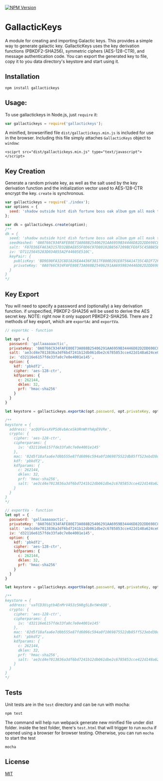   [![NPM Version][npm-image]][npm-url]

# GallacticKeys
A module for creating and importing Galactic keys. This provides a simple way to generate galactic key.
GallacticKeys uses the key derivation functions (PBKDF2-SHA256), symmetric ciphers (AES-128-CTR), and message authentication code. You can export the generated key to file, copy it to you data directory's keystore and start using it.

## Installation
```npm install gallactickeys```

## Usage:
To use gallactickeys in Node.js, just ```require``` it:

```js
var gallactickeys = require('gallactickeys');
```

A minified, browserified file ```dist/gallactickeys.min.js``` is included for use in the browser. Including this file simply attaches ```GallacticKeys``` object to ```window```:

```<sciprt src="dist/gallactickeys.min.js" type="text/javascript"></script>```

## Key Creation
Generate a random private key, as well as the salt used by the key derivation function and the initialization vector used to AES-128-CTR encrypt the key. ```create``` is synchronous.

```js
var gallactickeys = require('./index');
var options = {
  seed: 'shadow outside hint dish fortune boss oak album gym all mask there' // optional
};

var dk = gallactickeys.create(option);
/**
dk = {
  seed: 'shadow outside hint dish fortune boss oak album gym all mask there',
  seedHashed: '0A0766C934FAFE80E73A088B25406291AA6959B34446D82D2DD698C88100EDD9',
  salt: 'F87D36EFA63A3157D32BDAE855F0D6C97D80102B8567209BCFE6F5C45BB85E8B',
  iv: 'D71125645283D034855A2F44605E510C',
  keyPair: {
    publicKey: 'BD9E00FA32C8D1826EA4436F3817F800D201E0756A14735C4D2F72F30D11B1BE',
    privateKey: '0A0766C934FAFE80E73A088B25406291AA6959B34446D82D2DD698C88100EDD9BD9E00FA32C8D1826EA4436F3817F800D201E0756A14735C4D2F72F30D11B1BE'
  }
}
*/
```
## Key Export
You will need to specify a password and (optionally) a key derivation function. if unspecified, PBKDF2-SHA256 will be used to derive the AES secret key. NOTE: right now it only support PBKDF2-SHA256. There are 2 methods of key export, which are `exportAc` and
`exportVa`.

```js
// exportAc - function

let opt = {
  password: 'gallaaaaaactic',
  privateKey: '0A0766C934FAFE80E73A088B25406291AA6959B34446D82D2DD698C88100EDD9BD9E00FA32C8D1826EA4436F3817F800D201E0756A14735C4D2F72F30D11B1BE',
  salt: 'ae3cd4e7013836a3df6bd7241b12db061dbe2c6785853cce422d148a624ce0bd',
  iv: 'd32116e6157fde33fa0c7e0e4001e145',
  option: {
    kdf: 'pbkdf2',
    cipher: 'aes-128-ctr',
    kdfparams: {
      c: 262144,
      dklen: 32,
      prf: 'hmac-sha256'
    }
  }
}

let keystore = gallactickeys.exportAc(opt.password, opt.privateKey, opt.salt, opt.iv, opt.option);

/**
keystore = {
  address: 'acQUFGxsXVPSd6vbAceSkURnWhYhApE9VRe',
  crypto: {
    cipher: 'aes-128-ctr',
    cipherparams: {
      iv: 'd32116e6157fde33fa0c7e0e4001e145'
    },
    mac: '82d5f18afaa6e7d0b555e87fd6096c594a0f1069875522db85ff523ebd38dabe',
    kdf: 'pbkdf2',
    kdfparams: {
      c: 262144,
      dklen: 32,
      prf: 'hmac-sha256',
      salt: 'ae3cd4e7013836a3df6bd7241b12db061dbe2c6785853cce422d148a624ce0bd'
    }
  }
}
*/

// exportVa - function
let opt = {
  password: 'gallaaaaaactic',
  privateKey: '0A0766C934FAFE80E73A088B25406291AA6959B34446D82D2DD698C88100EDD9BD9E00FA32C8D1826EA4436F3817F800D201E0756A14735C4D2F72F30D11B1BE',
  salt: 'ae3cd4e7013836a3df6bd7241b12db061dbe2c6785853cce422d148a624ce0bd',
  iv: 'd32116e6157fde33fa0c7e0e4001e145',
  option: {
    kdf: 'pbkdf2',
    cipher: 'aes-128-ctr',
    kdfparams: {
      c: 262144,
      dklen: 32,
      prf: 'hmac-sha256'
    }
  }
}

let keystore = gallactickeys.exportVa(opt.password, opt.privateKey, opt.salt, opt.iv, opt.option);

/**
keystore = {
  address: 'vaTCD3Uigtb4EnMrV453z5H8g5LBxtWn6Q8',
  crypto: {
    cipher: 'aes-128-ctr',
    cipherparams: {
      iv: 'd32116e6157fde33fa0c7e0e4001e145'
    },
    mac: '82d5f18afaa6e7d0b555e87fd6096c594a0f1069875522db85ff523ebd38dabe',
    kdf: 'pbkdf2',
    kdfparams: {
      c: 262144,
      dklen: 32,
      prf: 'hmac-sha256',
      salt: 'ae3cd4e7013836a3df6bd7241b12db061dbe2c6785853cce422d148a624ce0bd'
    }
  }
}
*/
```

## Tests
Unit tests are in the ```test``` directory and can be run with mocha:
```
npm test
```

The command will help run webpack generate new minified file under dist folder. inside the test folder, there's ```test.html``` that will trigger to run ```mocha``` if opened using a browser for browser testing. Otherwise, you can run ```mocha``` to start the test
```
mocha
```

## License
[MIT](LICENSE)

[npm-image]: https://img.shields.io/npm/v/gallactickeys.svg
[npm-url]: https://npmjs.org/package/gallactickeys
